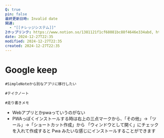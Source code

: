 ```yaml
---
Q: true
pin: false
最終更新日時: Invalid date
関連:
  - "[[ナレッジシステム]]"
2ホップリンク: https://www.notion.so/1381121f1cf68081bc88f4646e334abd, https://www.notion.so/1611121f1cf6809fbcf4fdd9a96984d5, https://www.notion.so/37dc6fa32cfe48cdb6ee6c64ce354faa, https://www.notion.so/3cd021df0fe5432db1eeb34ac96356ed, https://www.notion.so/4b37b1908a4e43f1b0ce10a612bddb35, https://www.notion.so/7722a553f91d46469988e480c373f571, https://www.notion.so/9e149cc4e75744ba8873064637fa9099, https://www.notion.so/a27b512127ec4b5b9b9d5dfd96794848, https://www.notion.so/c161cce97afe49788090b1d3a76fa2ba, https://www.notion.so/c670108ea7bf43cf863b8e0e7601ca28
date: 2024-12-27T22:35
modified: 2024-12-27T22:35
created: 2024-12-27T22:35
---
```

# Google keep

`#SimpleNoteから別なアプリに移行したい`

`#テイクノート`

`#走り書きメモ`

- Webアプリとかpwaっていうのがない
- PWAっぽくインストールする時は右上の三点マークから、「その他」→「ツール」→「ショートカット作成」から 「ウィンドウとして開く」にチェックを入れて作成すると Pwa みたいな感じにインストールすることができます